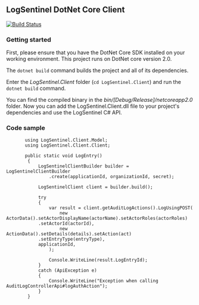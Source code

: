 ## LogSentinel DotNet Core Client

[![Build Status](https://travis-ci.org/LogSentinel/logsentinel-dotnet-core-client.svg?branch=master)](https://travis-ci.org/LogSentinel/logsentinel-dotnet-core-client)

### Getting started
First, please ensure that you have the DotNet Core SDK installed on your working environment. This project runs on DotNet core version 2.0.

The ```dotnet build``` command builds the project and all of its dependencies. 

Enter the _LogSentinel.Client_ folder (```cd LogSentinel.Client```) and run  the ```dotnet build``` command. 

You can find the compiled binary in the _bin/[Debug/Release]/netcoreapp2.0_ folder. Now you can add the LogSentinel.Client.dll file to your project's dependencies and use the LogSentinel C# API.

### Code sample
```
       using LogSentinel.Client.Model;
       using LogSentinel.Client.Client;

       public static void LogEntry()
        {
            LogSentinelClientBuilder builder = LogSentinelClientBuilder
                .create(applicationId, organizationId, secret);

            LogSentinelClient client = builder.build();    

            try
            {
                var result = client.getAuditLogActions().LogUsingPOST(
                    new ActorData().setActorDisplayName(actorName).setActorRoles(actorRoles)
			.setActorId(actorId),
                    new ActionData().setDetails(details).setAction(act)
			.setEntryType(entryType), 
		    applicationId,
                );

                Console.WriteLine(result.LogEntryId);
            }
            catch (ApiException e)
            {
                Console.WriteLine("Exception when calling AuditLogControllerApi#logAuthAction");
            }
        }
```
